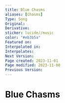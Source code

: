 ```yaml
---
title: Blue Chasms
aliases: [Chasms]
Type: Song
Original: 
Derivative: 
sticker: lucide//music
color: "#eb3b5a"
Featured on: 
Interpolated in: 
Interpolates: 
Next Version: 
Page created: 2023-11-01
Page modified: 2023-11-08
Previous Version: 
---
```


# Blue Chasms
